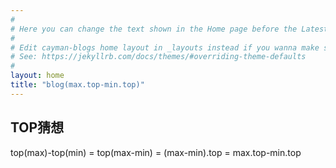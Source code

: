 ```yaml
---
#
# Here you can change the text shown in the Home page before the Latest Posts section.
#
# Edit cayman-blogs home layout in _layouts instead if you wanna make some changes
# See: https://jekyllrb.com/docs/themes/#overriding-theme-defaults
#
layout: home
title: "blog(max.top-min.top)"
---
```


## TOP猜想
top(max)-top(min) = top(max-min) = (max-min).top = max.top-min.top
